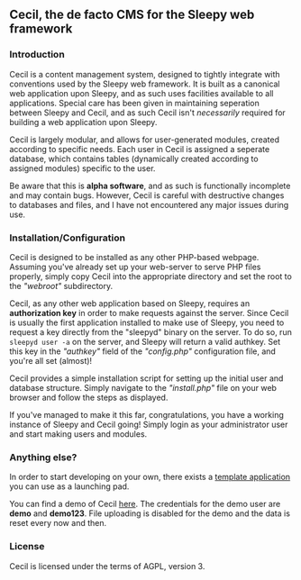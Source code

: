 ## Cecil, the de facto CMS for the Sleepy web framework

### Introduction

Cecil is a content management system, designed to tightly integrate with conventions
used by the Sleepy web framework. It is built as a canonical web application upon
Sleepy, and as such uses facilities available to all applications. Special care
has been given in maintaining seperation between Sleepy and Cecil, and as such
Cecil isn't *necessarily* required for building a web application upon Sleepy.

Cecil is largely modular, and allows for user-generated modules, created according
to specific needs. Each user in Cecil is assigned a seperate database, which contains
tables (dynamically created according to assigned modules) specific to the user.

Be aware that this is **alpha software**, and as such is functionally incomplete and
may contain bugs. However, Cecil is careful with destructive changes to databases
and files, and I have not encountered any major issues during use.

### Installation/Configuration

Cecil is designed to be installed as any other PHP-based webpage. Assuming you've
already set up your web-server to serve PHP files properly, simply copy Cecil into
the appropriate directory and set the root to the *"webroot"* subdirectory.

Cecil, as any other web application based on Sleepy, requires an **authorization
key** in order to make requests against the server. Since Cecil is usually the
first application installed to make use of Sleepy, you need to request a key
directly from the "sleepyd" binary on the server. To do so, run ```sleepyd user -a```
on the server, and Sleepy will return a valid authkey. Set this key in the *"authkey"*
field of the *"config.php"* configuration file, and you're all set (almost)!

Cecil provides a simple installation script for setting up the initial user and
database structure. Simply navigate to the *"install.php"* file on your web browser
and follow the steps as displayed.

If you've managed to make it this far, congratulations, you have a working instance
of Sleepy and Cecil going! Simply login as your administrator user and start making
users and modules.

### Anything else?

In order to start developing on your own, there exists a [template application](https://github.com/deuill/sleepy-app/) you
can use as a launching pad.

You can find a demo of Cecil [here](http://cecil-demo.deuill.org). The
credentials for the demo user are **demo** and **demo123**. File uploading is
disabled for the demo and the data is reset every now and then.

### License

Cecil is licensed under the terms of AGPL, version 3.
